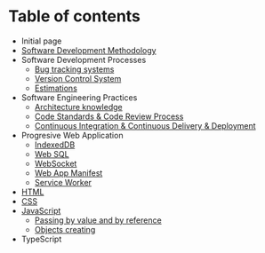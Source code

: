 # Table of contents

* Initial page
* [Software Development Methodology](software-development-methodology.md)
* Software Development Processes
  * [Bug tracking systems](software-development-processes/bug-tracking-systems.md)
  * [Version Control System](software-development-processes/untitled.md)
  * [Estimations](software-development-processes/estimations.md)
* Software Engineering Practices
  * [Architecture knowledge](software-engineering-practices/architecture-knowledge.md)
  * [Code Standards & Code Review Process](software-engineering-practices/untitled.md)
  * [Continuous Integration & Continuous Delivery & Deployment](software-engineering-practices/continuous-integration-and-continuous-delivery-and-deployment.md)
* Progresive Web Application
  * [IndexedDB](progresive-web-application/indexeddb.md)
  * [Web SQL](progresive-web-application/web-sql.md)
  * [WebSocket](progresive-web-application/websocket.md)
  * [Web App Manifest](progresive-web-application/web-app-manifest.md)
  * [Service Worker](progresive-web-application/service-worker.md)
* [HTML](html.md)
* [CSS](css.md)
* [JavaScript](javascript/README.md)
  * [Passing by value and by reference](javascript/passing-by-value-and-by-reference.md)
  * [Objects creating](javascript/objects-creating.md)
* TypeScript

